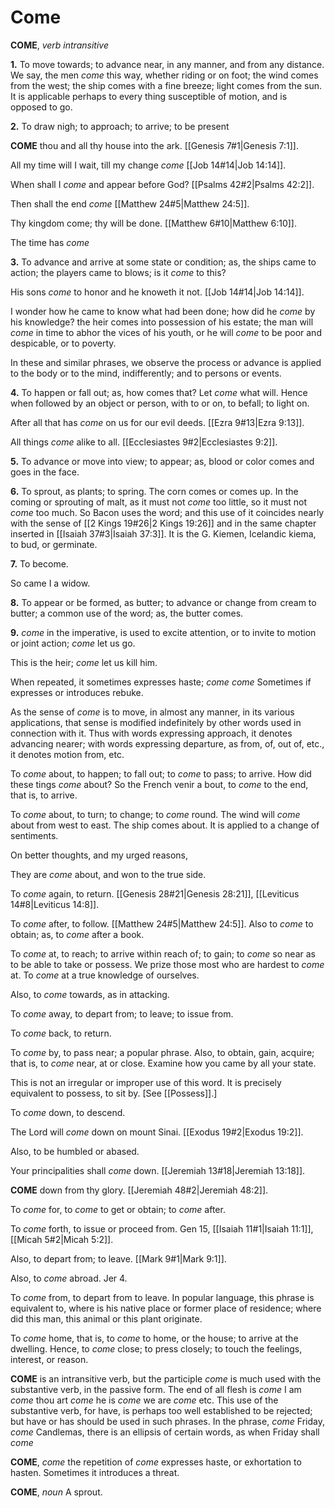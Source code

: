 # Come

**COME**, _verb intransitive_

**1.** To move towards; to advance near, in any manner, and from any distance. We say, the men _come_ this way, whether riding or on foot; the wind comes from the west; the ship comes with a fine breeze; light comes from the sun. It is applicable perhaps to every thing susceptible of motion, and is opposed to go.

**2.** To draw nigh; to approach; to arrive; to be present

**COME** thou and all thy house into the ark. [[Genesis 7#1|Genesis 7:1]].

All my time will I wait, till my change _come_ [[Job 14#14|Job 14:14]].

When shall I _come_ and appear before God? [[Psalms 42#2|Psalms 42:2]].

Then shall the end _come_ [[Matthew 24#5|Matthew 24:5]].

Thy kingdom come; thy will be done. [[Matthew 6#10|Matthew 6:10]].

The time has _come_

**3.** To advance and arrive at some state or condition; as, the ships came to action; the players came to blows; is it _come_ to this?

His sons _come_ to honor and he knoweth it not. [[Job 14#14|Job 14:14]].

I wonder how he came to know what had been done; how did he _come_ by his knowledge? the heir comes into possession of his estate; the man will _come_ in time to abhor the vices of his youth, or he will _come_ to be poor and despicable, or to poverty.

In these and similar phrases, we observe the process or advance is applied to the body or to the mind, indifferently; and to persons or events.

**4.** To happen or fall out; as, how comes that? Let _come_ what will. Hence when followed by an object or person, with to or on, to befall; to light on.

After all that has _come_ on us for our evil deeds. [[Ezra 9#13|Ezra 9:13]].

All things _come_ alike to all. [[Ecclesiastes 9#2|Ecclesiastes 9:2]].

**5.** To advance or move into view; to appear; as, blood or color comes and goes in the face.

**6.** To sprout, as plants; to spring. The corn comes or comes up. In the coming or sprouting of malt, as it must not _come_ too little, so it must not _come_ too much. So Bacon uses the word; and this use of it coincides nearly with the sense of [[2 Kings 19#26|2 Kings 19:26]] and in the same chapter inserted in [[Isaiah 37#3|Isaiah 37:3]]. It is the G. Kiemen, Icelandic kiema, to bud, or germinate.

**7.** To become.

So came I a widow.

**8.** To appear or be formed, as butter; to advance or change from cream to butter; a common use of the word; as, the butter comes.

**9.** _come_ in the imperative, is used to excite attention, or to invite to motion or joint action; _come_ let us go.

This is the heir; _come_ let us kill him.

When repeated, it sometimes expresses haste; _come_ _come_ Sometimes if expresses or introduces rebuke.

As the sense of _come_ is to move, in almost any manner, in its various applications, that sense is modified indefinitely by other words used in connection with it. Thus with words expressing approach, it denotes advancing nearer; with words expressing departure, as from, of, out of, etc., it denotes motion from, etc.

To _come_ about, to happen; to fall out; to _come_ to pass; to arrive. How did these tings _come_ about? So the French venir a bout, to _come_ to the end, that is, to arrive.

To _come_ about, to turn; to change; to _come_ round. The wind will _come_ about from west to east. The ship comes about. It is applied to a change of sentiments.

On better thoughts, and my urged reasons,

They are _come_ about, and won to the true side.

To _come_ again, to return. [[Genesis 28#21|Genesis 28:21]], [[Leviticus 14#8|Leviticus 14:8]].

To _come_ after, to follow. [[Matthew 24#5|Matthew 24:5]]. Also to _come_ to obtain; as, to _come_ after a book.

To _come_ at, to reach; to arrive within reach of; to gain; to _come_ so near as to be able to take or possess. We prize those most who are hardest to _come_ at. To _come_ at a true knowledge of ourselves.

Also, to _come_ towards, as in attacking.

To _come_ away, to depart from; to leave; to issue from.

To _come_ back, to return.

To _come_ by, to pass near; a popular phrase. Also, to obtain, gain, acquire; that is, to _come_ near, at or close. Examine how you came by all your state.

This is not an irregular or improper use of this word. It is precisely equivalent to possess, to sit by. \[See [[Possess]].\]

To _come_ down, to descend.

The Lord will _come_ down on mount Sinai. [[Exodus 19#2|Exodus 19:2]].

Also, to be humbled or abased.

Your principalities shall _come_ down. [[Jeremiah 13#18|Jeremiah 13:18]].

**COME** down from thy glory. [[Jeremiah 48#2|Jeremiah 48:2]].

To _come_ for, to _come_ to get or obtain; to _come_ after.

To _come_ forth, to issue or proceed from. Gen 15, [[Isaiah 11#1|Isaiah 11:1]], [[Micah 5#2|Micah 5:2]].

Also, to depart from; to leave. [[Mark 9#1|Mark 9:1]].

Also, to _come_ abroad. Jer 4.

To _come_ from, to depart from to leave. In popular language, this phrase is equivalent to, where is his native place or former place of residence; where did this man, this animal or this plant originate.

To _come_ home, that is, to _come_ to home, or the house; to arrive at the dwelling. Hence, to _come_ close; to press closely; to touch the feelings, interest, or reason.

**COME** is an intransitive verb, but the participle _come_ is much used with the substantive verb, in the passive form. The end of all flesh is _come_ I am _come_ thou art _come_ he is _come_ we are _come_ etc. This use of the substantive verb, for have, is perhaps too well established to be rejected; but have or has should be used in such phrases. In the phrase, _come_ Friday, _come_ Candlemas, there is an ellipsis of certain words, as when Friday shall _come_

**COME**, _come_ the repetition of _come_ expresses haste, or exhortation to hasten. Sometimes it introduces a threat.

**COME**, _noun_ A sprout.